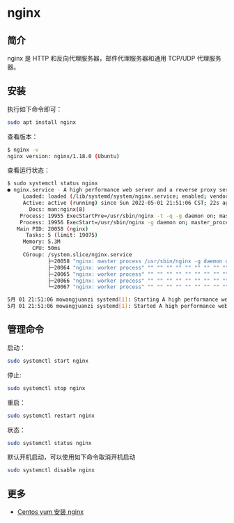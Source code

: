 # nginx

## 简介 

nginx 是 HTTP 和反向代理服务器，邮件代理服务器和通用 TCP/UDP 代理服务器。

## 安装

执行如下命令即可：

```bash
sudo apt install nginx
```

查看版本：

```bash
$ nginx -v
nginx version: nginx/1.18.0 (Ubuntu)
```

查看运行状态：

```bash
$ sudo systemctl status nginx 
● nginx.service - A high performance web server and a reverse proxy server
     Loaded: loaded (/lib/systemd/system/nginx.service; enabled; vendor preset: enabled)
     Active: active (running) since Sun 2022-05-01 21:51:06 CST; 22s ago
       Docs: man:nginx(8)
    Process: 19955 ExecStartPre=/usr/sbin/nginx -t -q -g daemon on; master_process on; (code=exited, status=0/SUCCESS)
    Process: 19956 ExecStart=/usr/sbin/nginx -g daemon on; master_process on; (code=exited, status=0/SUCCESS)
   Main PID: 20058 (nginx)
      Tasks: 5 (limit: 19075)
     Memory: 5.3M
        CPU: 50ms
     CGroup: /system.slice/nginx.service
             ├─20058 "nginx: master process /usr/sbin/nginx -g daemon on; master_process on;"
             ├─20064 "nginx: worker process" "" "" "" "" "" "" "" "" "" "" "" "" "" "" "" "" "" "" "" "" "" "" "" "" "" "" ""
             ├─20065 "nginx: worker process" "" "" "" "" "" "" "" "" "" "" "" "" "" "" "" "" "" "" "" "" "" "" "" "" "" "" ""
             ├─20066 "nginx: worker process" "" "" "" "" "" "" "" "" "" "" "" "" "" "" "" "" "" "" "" "" "" "" "" "" "" "" ""
             └─20067 "nginx: worker process" "" "" "" "" "" "" "" "" "" "" "" "" "" "" "" "" "" "" "" "" "" "" "" "" "" "" ""

5月 01 21:51:06 mowangjuanzi systemd[1]: Starting A high performance web server and a reverse proxy server...
5月 01 21:51:06 mowangjuanzi systemd[1]: Started A high performance web server and a reverse proxy server.
```

## 管理命令

启动：

```bash
sudo systemctl start nginx
```

停止:

```bash
sudo systemctl stop nginx
```

重启：

```bash
sudo systemctl restart nginx
```

状态：

```bash
sudo systemctl status nginx
```

默认开机启动，可以使用如下命令取消开机启动

```bash
sudo systemctl disable nginx
```

## 更多

- [Centos yum 安装 nginx](https://www.baoguoxiao.com/2017/11/17/yum-install-nginx/)